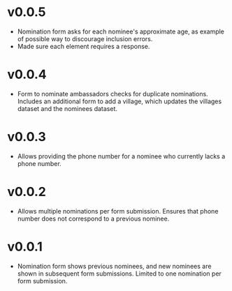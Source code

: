 # v0.0.5
* Nomination form asks for each nominee's approximate age, as example of possible way to discourage inclusion errors.
* Made sure each element requires a response.

# v0.0.4
* Form to nominate ambassadors checks for duplicate nominations. Includes an additional form to add a village, which updates the villages dataset and the nominees dataset.

# v0.0.3
* Allows providing the phone number for a nominee who currently lacks a phone number.
# v0.0.2
* Allows multiple nominations per form submission. Ensures that phone number does not correspond to a previous nominee.

# v0.0.1
* Nomination form shows previous nominees, and new nominees are shown in subsequent form submissions. Limited to one nomination per form submission.
